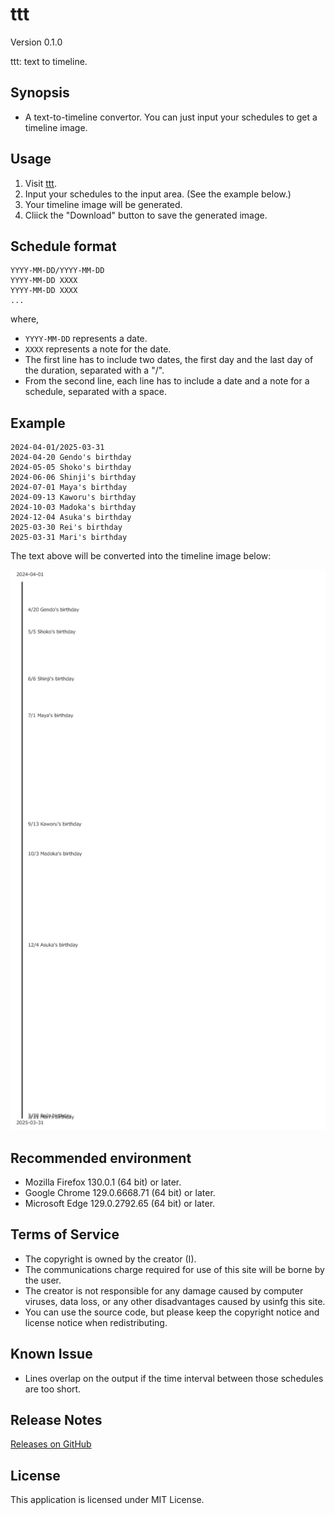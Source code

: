# ttt

Version 0.1.0

ttt: text to timeline.

## Synopsis

- A text-to-timeline convertor. You can just input your schedules to get a timeline image.

## Usage

1. Visit [ttt](https://taidalog.github.io/ttt/).
1. Input your schedules to the input area. (See the example below.)
1. Your timeline image will be generated.
1. Cliick the "Download" button to save the generated image.

## Schedule format

```
YYYY-MM-DD/YYYY-MM-DD
YYYY-MM-DD XXXX
YYYY-MM-DD XXXX
...
```

where,

- `YYYY-MM-DD` represents a date.
- `XXXX` represents a note for the date.
- The first line has to include two dates, the first day and the last day of the duration, separated with a "/".
- From the second line, each line has to include a date and a note for a schedule, separated with a space.

## Example

```
2024-04-01/2025-03-31
2024-04-20 Gendo's birthday
2024-05-05 Shoko's birthday
2024-06-06 Shinji's birthday
2024-07-01 Maya's birthday
2024-09-13 Kaworu's birthday
2024-10-03 Madoka's birthday
2024-12-04 Asuka's birthday
2025-03-30 Rei's birthday
2025-03-31 Mari's birthday
```

The text above will be converted into the timeline image below:

![The output](https://raw.githubusercontent.com/taidalog/ttt/main/docs/image/timeline.en.png)

## Recommended environment

- Mozilla Firefox 130.0.1 (64 bit) or later.
- Google Chrome 129.0.6668.71 (64 bit) or later.
- Microsoft Edge 129.0.2792.65 (64 bit) or later.

## Terms of Service

- The copyright is owned by the creator (I).
- The communications charge required for use of this site will be borne by the user.
- The creator is not responsible for any damage caused by computer viruses, data loss, or any other disadvantages caused by usinfg this site.
- You can use the source code, but please keep the copyright notice and license notice when redistributing.

## Known Issue

- Lines overlap on the output if the time interval between those schedules are too short.

## Release Notes

[Releases on GitHub](https://github.com/taidalog/ttt/releases)

## License

This application is licensed under MIT License.
